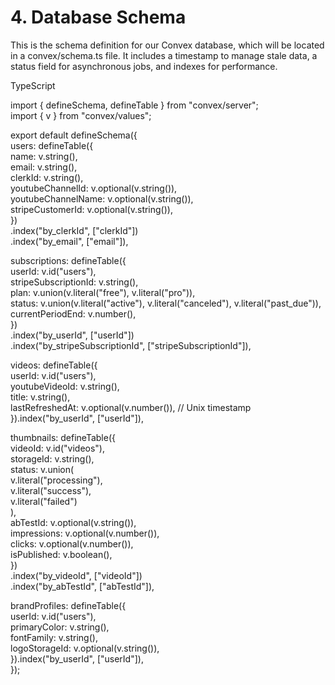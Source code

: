 # **4\. Database Schema**

This is the schema definition for our Convex database, which will be located in a convex/schema.ts file. It includes a timestamp to manage stale data, a status field for asynchronous jobs, and indexes for performance.

TypeScript

import { defineSchema, defineTable } from "convex/server";  
import { v } from "convex/values";

export default defineSchema({  
  users: defineTable({  
    name: v.string(),  
    email: v.string(),  
    clerkId: v.string(),  
    youtubeChannelId: v.optional(v.string()),  
    youtubeChannelName: v.optional(v.string()),  
    stripeCustomerId: v.optional(v.string()),  
  })  
    .index("by\_clerkId", \["clerkId"\])  
    .index("by\_email", \["email"\]),

  subscriptions: defineTable({  
    userId: v.id("users"),  
    stripeSubscriptionId: v.string(),  
    plan: v.union(v.literal("free"), v.literal("pro")),  
    status: v.union(v.literal("active"), v.literal("canceled"), v.literal("past\_due")),  
    currentPeriodEnd: v.number(),  
  })  
    .index("by\_userId", \["userId"\])  
    .index("by\_stripeSubscriptionId", \["stripeSubscriptionId"\]),

  videos: defineTable({  
    userId: v.id("users"),  
    youtubeVideoId: v.string(),  
    title: v.string(),  
    lastRefreshedAt: v.optional(v.number()), // Unix timestamp  
  }).index("by\_userId", \["userId"\]),

  thumbnails: defineTable({  
    videoId: v.id("videos"),  
    storageId: v.string(),  
    status: v.union(  
      v.literal("processing"),  
      v.literal("success"),  
      v.literal("failed")  
    ),  
    abTestId: v.optional(v.string()),  
    impressions: v.optional(v.number()),  
    clicks: v.optional(v.number()),  
    isPublished: v.boolean(),  
  })  
    .index("by\_videoId", \["videoId"\])  
    .index("by\_abTestId", \["abTestId"\]),

  brandProfiles: defineTable({  
    userId: v.id("users"),  
    primaryColor: v.string(),  
    fontFamily: v.string(),  
    logoStorageId: v.optional(v.string()),  
  }).index("by\_userId", \["userId"\]),  
});

